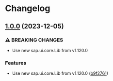 # Changelog

## [1.0.0](https://github.com/mauriciolauffer/openui5-password/compare/v0.1.14...v1.0.0) (2023-12-05)


### ⚠ BREAKING CHANGES

* Use new sap.ui.core.Lib from v1.120.0

### Features

* Use new sap.ui.core.Lib from v1.120.0 ([b9f2761](https://github.com/mauriciolauffer/openui5-password/commit/b9f2761799a95dcd22c233f930fb86c4ca027819))

